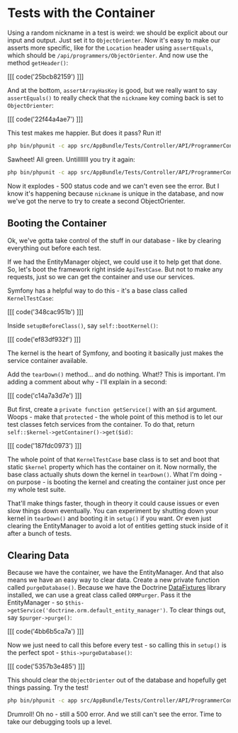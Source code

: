 # Tests with the Container

Using a random nickname in a test is weird: we should be explicit about our
input and output. Just set it to `ObjectOrienter`. Now it's easy to make our
asserts more specific, like for the `Location` header using `assertEquals`,
which should be `/api/programmers/ObjectOrienter`. And now use the method
`getHeader()`:

[[[ code('25bcb82159') ]]]

And at the bottom, `assertArrayHasKey` is good, but we really want to say
`assertEquals()` to really check that the `nickname` key coming back is set
to `ObjectOrienter`:

[[[ code('22f44a4ae7') ]]]

This test makes me happier. But does it pass? Run it!

```bash
php bin/phpunit -c app src/AppBundle/Tests/Controller/API/ProgrammerControllerTest.php
```

Sawheet! All green. Untilllllll you try it again:

```bash
php bin/phpunit -c app src/AppBundle/Tests/Controller/API/ProgrammerControllerTest.php
```

Now it explodes - 500 status code and we can't even see the error. But I
know it's happening because `nickname` is unique in the database, and now
we've got the nerve to try to create a second ObjectOrienter.

## Booting the Container

Ok, we've gotta take control of the stuff in our database - like by clearing
everything out before each test.

If we had the EntityManager object, we could use it to help get that done.
So, let's boot the framework right inside `ApiTestCase`. But not to make
any requests, just so we can get the container and use our services.

Symfony has a helpful way to do this - it's a base class called `KernelTestCase`:

[[[ code('348cac951b') ]]]

Inside `setupBeforeClass()`, say `self::bootKernel()`:

[[[ code('ef83df932f') ]]]

The kernel is the heart of Symfony, and booting it basically just makes the
service container available.

Add the `tearDown()` method... and do nothing. What!? This is important.
I'm adding a comment about why - I'll explain in a second:

[[[ code('c14a7a3d7e') ]]]

But first, create a `private function getService()` with an `$id` argument.
Woops - make that `protected` - the whole point of this method is to let
our test classes fetch services from the container. To do that, return
`self::$kernel->getContainer()->get($id)`:

[[[ code('187fdc0973') ]]]

The whole point of that `KernelTestCase` base class is to set and boot that
static `$kernel` property which has the container on it. Now normally, the
base class actually shuts down the kernel in `tearDown()`. What I'm doing -
on purpose - is booting the kernel and creating the container just once
per my whole test suite.

That'll make things faster, though in theory it could cause issues or even
slow things down eventually. You can experiment by shutting down your kernel
in `tearDown()` and booting it in `setup()` if you want. Or even just clearing
the EntityManager to avoid a lot of entities getting stuck inside of it after
a bunch of tests.

## Clearing Data

Because we have the container, we have the EntityManager. And that also means
we have an easy way to clear data. Create a new private function called `purgeDatabase()`.
Because we have the Doctrine [DataFixtures](https://github.com/doctrine/data-fixtures)
library installed, we can use a great class called `ORMPurger`. Pass it the
EntityManager - so `$this->getService('doctrine.orm.default_entity_manager')`. To clear
things out, say `$purger->purge()`:

[[[ code('4bb6b5ca7a') ]]]

Now we just need to call this before every test - so calling this in `setup()`
is the perfect spot - `$this->purgeDatabase()`:

[[[ code('5357b3e485') ]]]

This should clear the `ObjectOrienter` out of the database and hopefully
get things passing. Try the test!

```bash
php bin/phpunit -c app src/AppBundle/Tests/Controller/API/ProgrammerControllerTest.php
```

Drumroll! Oh no - still a 500 error. And we still can't see the error. Time
to take our debugging tools up a level.
